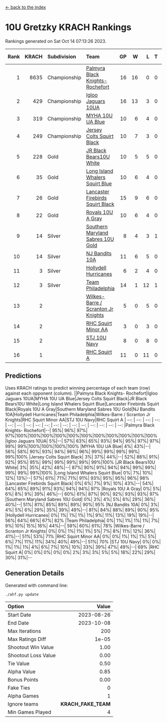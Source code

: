 [<- back to the index](readme.md)
# 10U Gretzky KRACH Rankings
Rankings generated on Sat Oct 14 07:13:26 2023.

Rank|KRACH|Subdivision|Team|GP|W|L|T|OTW|OTL|SoS|Exp Wins|Win Diff
---:|---:|:---|:---|---:|---:|---:|---:|---:|---:|---:|---:|---:
1|8635|Championship|[Palmyra Black Knights- Rochefort](https://gamesheetstats.com/seasons/3659/teams/140260/schedule)|16|16|0|0|0|0|97|16.8|-0.0
2|429|Championship|[Igloo Jaguars 10UA](https://gamesheetstats.com/seasons/3659/teams/140253/schedule)|16|13|3|0|0|1|128|13.9|0.0
3|319|Championship|[MYHA 10U UA Blue](https://gamesheetstats.com/seasons/3659/teams/140258/schedule)|10|6|4|0|0|0|1712|6.8|-0.0
4|249|Championship|[Jersey Colts Squirt Black](https://gamesheetstats.com/seasons/3659/teams/140254/schedule)|10|7|3|0|0|0|901|7.9|0.0
5|228|Gold|[JR Black Bears10U White](https://gamesheetstats.com/seasons/3659/teams/140255/schedule)|10|5|5|0|1|0|2478|5.9|0.0
6|35|Gold|[Long Island Whalers Squirt Blue](https://gamesheetstats.com/seasons/3659/teams/140257/schedule)|10|6|4|0|0|0|837|6.9|0.0
7|26|Gold|[Lancaster Firebirds Squirt Black](https://gamesheetstats.com/seasons/3659/teams/140256/schedule)|15|9|6|0|0|1|601|9.9|0.0
8|22|Gold|[Royals 10U A Gray](https://gamesheetstats.com/seasons/3659/teams/140262/schedule)|10|6|4|0|0|0|35|6.9|0.0
9|14|Silver|[Southern Maryland Sabres 10U Gold](https://gamesheetstats.com/seasons/3659/teams/140263/schedule)|8|4|3|1|1|0|16|5.4|0.0
10|14|Silver|[NJ Bandits 10A](https://gamesheetstats.com/seasons/3659/teams/140259/schedule)|11|6|5|0|0|0|56|6.9|0.0
11|3|Silver|[Hollydell Hurricanes](https://gamesheetstats.com/seasons/3659/teams/140220/schedule)|6|2|4|0|0|0|127|2.9|0.0
12|3|Silver|[Team Philadelphia](https://gamesheetstats.com/seasons/3659/teams/140226/schedule)|14|1|12|1|0|0|701|2.4|0.0
13|2||[Wilkes-Barre / Scranton Jr Knights](https://gamesheetstats.com/seasons/3659/teams/140228/schedule)|5|0|5|0|0|0|2891|0.9|0.0
14|2||[RHC Squirt Minor AA](https://gamesheetstats.com/seasons/3659/teams/140224/schedule)|3|0|3|0|0|0|115|0.9|0.0
15|2||[STJ 10U Navy](https://gamesheetstats.com/seasons/3659/teams/140264/schedule)|8|0|8|0|0|0|2961|0.9|0.0
16|1||[RHC Squirt A](https://gamesheetstats.com/seasons/3659/teams/140261/schedule)|11|0|11|0|0|0|114|0.9|0.0

## Predictions
Uses KRACH ratings to predict winning percentage of each team (row) against each opponent (column).
||Palmyra Black Knights- Rochefort|Igloo Jaguars 10UA|MYHA 10U UA Blue|Jersey Colts Squirt Black|JR Black Bears10U White|Long Island Whalers Squirt Blue|Lancaster Firebirds Squirt Black|Royals 10U A Gray|Southern Maryland Sabres 10U Gold|NJ Bandits 10A|Hollydell Hurricanes|Team Philadelphia|Wilkes-Barre / Scranton Jr Knights|RHC Squirt Minor AA|STJ 10U Navy|RHC Squirt A
| --: | --: | --: | --: | --: | --: | --: | --: | --: | --: | --: | --: | --: | --: | --: | --: | --: 
|Palmyra Black Knights- Rochefort|--| 95%| 96%| 97%| 97%|100%|100%|100%|100%|100%|100%|100%|100%|100%|100%|100%
|Igloo Jaguars 10UA|  5%|--| 57%| 63%| 65%| 93%| 94%| 95%| 97%| 97%| 99%| 99%|100%|100%|100%|100%
|MYHA 10U UA Blue|  4%| 43%|--| 56%| 58%| 90%| 93%| 94%| 96%| 96%| 99%| 99%| 99%| 99%| 99%|100%
|Jersey Colts Squirt Black|  3%| 37%| 44%|--| 52%| 88%| 91%| 92%| 95%| 95%| 99%| 99%| 99%| 99%| 99%|100%
|JR Black Bears10U White|  3%| 35%| 42%| 48%|--| 87%| 90%| 91%| 94%| 94%| 99%| 99%| 99%| 99%| 99%|100%
|Long Island Whalers Squirt Blue|  0%|  7%| 10%| 12%| 13%|--| 57%| 61%| 71%| 71%| 91%| 93%| 95%| 95%| 96%| 98%
|Lancaster Firebirds Squirt Black|  0%|  6%|  7%|  9%| 10%| 43%|--| 54%| 64%| 65%| 89%| 91%| 93%| 94%| 94%| 97%
|Royals 10U A Gray|  0%|  5%|  6%|  8%|  9%| 39%| 46%|--| 60%| 61%| 87%| 90%| 92%| 93%| 93%| 97%
|Southern Maryland Sabres 10U Gold|  0%|  3%|  4%|  5%|  6%| 29%| 36%| 40%|--| 51%| 81%| 85%| 89%| 89%| 90%| 95%
|NJ Bandits 10A|  0%|  3%|  4%|  5%|  6%| 29%| 35%| 39%| 49%|--| 81%| 84%| 88%| 89%| 90%| 95%
|Hollydell Hurricanes|  0%|  1%|  1%|  1%|  1%|  9%| 11%| 13%| 19%| 19%|--| 56%| 64%| 66%| 67%| 82%
|Team Philadelphia|  0%|  1%|  1%|  1%|  1%|  7%|  9%| 10%| 15%| 16%| 44%|--| 59%| 60%| 61%| 78%
|Wilkes-Barre / Scranton Jr Knights|  0%|  0%|  1%|  1%|  1%|  5%|  7%|  8%| 11%| 12%| 36%| 41%|--| 51%| 53%| 71%
|RHC Squirt Minor AA|  0%|  0%|  1%|  1%|  1%|  5%|  6%|  7%| 11%| 11%| 34%| 40%| 49%|--| 51%| 70%
|STJ 10U Navy|  0%|  0%|  1%|  1%|  1%|  4%|  6%|  7%| 10%| 10%| 33%| 39%| 47%| 49%|--| 69%
|RHC Squirt A|  0%|  0%|  0%|  0%|  0%|  2%|  3%|  3%|  5%|  5%| 18%| 22%| 29%| 30%| 31%|--

## Generation Details

Generated with command line:
```
./ahf.py update
```

| Option | Value |
| :----- | ----: |
| Start Date | 2023-08-26 |
| End Date | 2023-10-08 |
| Max Iterations | 200 |
| Max Ratings Diff | 1e-05 |
| Shootout Win Value | 1.00 |
| Shootout Loss Value | 0.00 |
| Tie Value | 0.50 |
| Alpha Value | 0.85 |
| Bonus Points | 0.00 |
| Fake Ties | 0 |
| Alpha Games | 1 |
| Ignore teams | __KRACH_FAKE_TEAM__ |
| Min Games Played | 4 |

